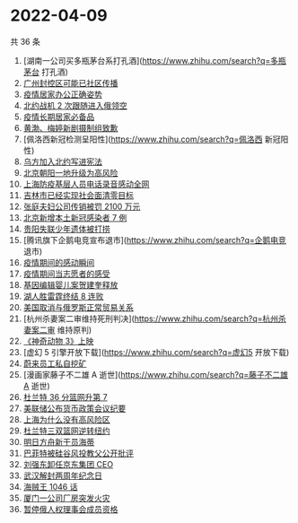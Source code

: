# 2022-04-09

共 36 条

<!-- BEGIN -->
<!-- 最后更新时间 Sat Apr 09 2022 17:07:30 GMT+0800 (China Standard Time) -->

1. [湖南一公司买多瓶茅台系打孔酒](https://www.zhihu.com/search?q=多瓶茅台 打孔酒)
1. [广州封控区可能已社区传播](https://www.zhihu.com/search?q=广州疫情)
1. [疫情居家办公正确姿势](https://www.zhihu.com/search?q=疫情居家办公)
1. [北约战机 2 次跟随进入俄领空](https://www.zhihu.com/search?q=北约战机)
1. [疫情长期居家必备品](https://www.zhihu.com/search?q=疫情居家必备)
1. [黄渤、梅婷新剧摄制组致歉](https://www.zhihu.com/search?q=黄渤小区拍戏遭驱赶)
1. [佩洛西新冠检测呈阳性](https://www.zhihu.com/search?q=佩洛西 新冠阳性)
1. [乌方加入北约写进宪法](https://www.zhihu.com/search?q=乌克兰加入北约)
1. [北京朝阳一地升级为高风险](https://www.zhihu.com/search?q=北京高风险)
1. [上海防疫基层人员电话录音感动全网](https://www.zhihu.com/search?q=上海防疫工作人员电话录音)
1. [吉林市已经实现社会面清零目标](https://www.zhihu.com/search?q=吉林市疫情社会面清零)
1. [张庭夫妇公司传销被罚 2100 万元](https://www.zhihu.com/search?q=张庭夫妇公司)
1. [北京新增本土新冠感染者 7 例](https://www.zhihu.com/search?q=北京疫情新增)
1. [贵阳失联少年遗体被打捞](https://www.zhihu.com/search?q=贵阳一少年晨跑失联)
1. [腾讯旗下企鹅电竞宣布退市](https://www.zhihu.com/search?q=企鹅电竞 退市)
1. [疫情期间的感动瞬间](https://www.zhihu.com/search?q=疫情感动瞬间)
1. [疫情期间当志愿者的感受](https://www.zhihu.com/search?q=抗疫志愿者)
1. [基因编辑婴儿案贺建奎释放](https://www.zhihu.com/search?q=基因编辑婴儿案)
1. [湖人胜雷霆终结 8 连败](https://www.zhihu.com/search?q=湖人)
1. [美国取消与俄罗斯正常贸易关系](https://www.zhihu.com/search?q=拜登)
1. [杭州杀妻案二审维持死刑判决](https://www.zhihu.com/search?q=杭州杀妻案二审 维持原判)
1. [《神奇动物 3》上映](https://www.zhihu.com/search?q=神奇动物3)
1. [虚幻 5 引擎开放下载](https://www.zhihu.com/search?q=虚幻5 开放下载)
1. [蔚来员工私自挖矿](https://www.zhihu.com/search?q=蔚来员工)
1. [漫画家藤子不二雄 A 逝世](https://www.zhihu.com/search?q=藤子不二雄A 逝世)
1. [杜兰特 36 分篮网升第 7](https://www.zhihu.com/search?q=篮网)
1. [美联储公布货币政策会议纪要](https://www.zhihu.com/search?q=美联储)
1. [上海为什么没有高风险区](https://www.zhihu.com/search?q=上海高风险)
1. [杜兰特三双篮网逆转纽约](https://www.zhihu.com/search?q=篮网)
1. [明日方舟新干员海蒂](https://www.zhihu.com/search?q=明日方舟)
1. [巴菲特被硅谷风投教父公开批评](https://www.zhihu.com/search?q=巴菲特被蒂尔公开批评)
1. [刘强东卸任京东集团 CEO](https://www.zhihu.com/search?q=刘强东)
1. [武汉解封两周年纪念日](https://www.zhihu.com/search?q=武汉解封纪念日)
1. [海贼王 1046 话](https://www.zhihu.com/search?q=海贼王)
1. [厦门一公司厂房突发火灾](https://www.zhihu.com/search?q=厦门突发火灾)
1. [暂停俄人权理事会成员资格](https://www.zhihu.com/search?q=暂停俄人权理事会成员资格)

<!-- END -->
